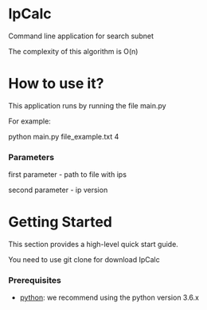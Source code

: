 # IpCalc
Command line application for search subnet

The complexity of this algorithm is O(n)

# How to use it?
This application runs by running the file main.py

For example:

python main.py file_example.txt 4

### Parameters
first parameter - path to file with ips

second parameter - ip version

# Getting Started
This section provides a high-level quick start guide.

You need to use git clone for download IpCalc

### Prerequisites
- [python](https://www.python.org/): we recommend using the python version 3.6.x
